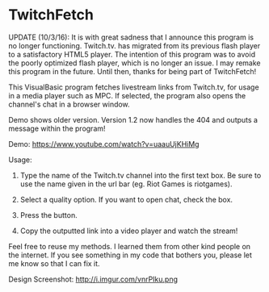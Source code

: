 # TwitchFetch

UPDATE (10/3/16): It is with great sadness that I announce this program is no longer functioning. Twitch.tv. has migrated from its previous flash player to a satisfactory HTML5 player. The intention of this program was to avoid the poorly optimized flash player, which is no longer an issue. I may remake this program in the future. Until then, thanks for being part of TwitchFetch!

This VisualBasic program fetches livestream links from Twitch.tv, for usage in a media player such as MPC.
If selected, the program also opens the channel's chat in a browser window.

Demo shows older version. Version 1.2 now handles the 404 and outputs a message within the program!

Demo: https://www.youtube.com/watch?v=uaauUjKHiMg

Usage:

1. Type the name of the Twitch.tv channel into the first text box. 
   Be sure to use the name given in the url bar (eg. Riot Games is riotgames).

2. Select a quality option. If you want to open chat, check the box.

3. Press the button.

4. Copy the outputted link into a video player and watch the stream!

Feel free to reuse my methods. I learned them from other kind people on the internet. 
  If you see something in my code that bothers you, please let me know so that I can fix it.

Design Screenshot:
http://i.imgur.com/vnrPIku.png
